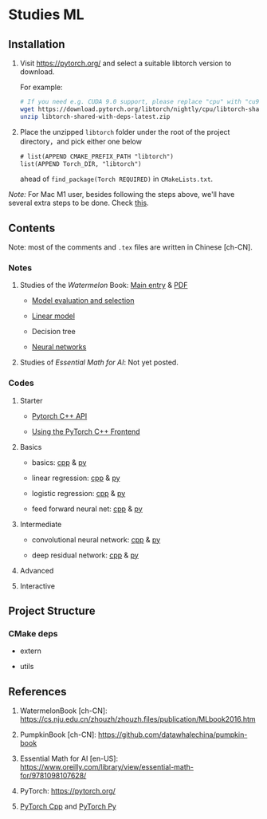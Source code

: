 # Studies ML

## Installation

1. Visit <https://pytorch.org/> and select a suitable libtorch version to download.

    For example:

    ```sh
    # If you need e.g. CUDA 9.0 support, please replace "cpu" with "cu90" in the URL below.
    wget https://download.pytorch.org/libtorch/nightly/cpu/libtorch-shared-with-deps-latest.zip
    unzip libtorch-shared-with-deps-latest.zip
    ```

1. Place the unzipped `libtorch` folder under the root of the project directory，and pick either one below

    ```txt
    # list(APPEND CMAKE_PREFIX_PATH "libtorch")
    list(APPEND Torch_DIR, "libtorch")
    ```

    ahead of `find_package(Torch REQUIRED)` in `CMakeLists.txt`.

*Note:* For Mac M1 user, besides following the steps above, we'll have several extra steps to be done. Check [this](./mac_m1_build.md).

## Contents

Note: most of the comments and `.tex` files are written in Chinese [ch-CN].

### Notes

1. Studies of the *Watermelon* Book: [Main entry](./studies-ml.tex) & [PDF](./out/studies-ml.pdf)

    - [Model evaluation and selection](./starter/model_evaluation_and_selection.tex)

    - [Linear model](./basics/linear_model.tex)

    - Decision tree

    - [Neural networks](./intermediate/neural_networks.tex)

1. Studies of *Essential Math for AI*: Not yet posted.

### Codes

1. Starter

    - [Pytorch C++ API](./starter/introduction.cpp)

    - [Using the PyTorch C++ Frontend](./starter/using_cpp_frontend.cpp)

1. Basics

    - basics: [cpp](./basics/basics.cpp) & [py](./basics/basics.py)

    - linear regression: [cpp](./basics/linear_regression.cpp) & [py](./basics/linear_regression.py)

    - logistic regression: [cpp](./basics//logistic_regression.cpp) & [py](./basics/logistic_regression.cpp)

    - feed forward neural net: [cpp](./basics/feed_forward_neural_network.cpp) & [py](./basics/feed_forward_neural_network.py)

1. Intermediate

    - convolutional neural network: [cpp](./intermediate/convolutional_neural_network/convolutional_neural_network.cpp) & [py](./intermediate/convolutional_neural_network/convolutional_neural_network.py)

    - deep residual network: [cpp](./intermediate/deep_residual_network/deep_residual_network.cpp) & [py](./intermediate/deep_residual_network/deep_residual_network.py)

1. Advanced

1. Interactive

## Project Structure

### CMake deps

- extern

- utils

## References

1. WatermelonBook [ch-CN]: <https://cs.nju.edu.cn/zhouzh/zhouzh.files/publication/MLbook2016.htm>

1. PumpkinBook [ch-CN]: <https://github.com/datawhalechina/pumpkin-book>

1. Essential Math for AI [en-US]: <https://www.oreilly.com/library/view/essential-math-for/9781098107628/>

1. PyTorch: <https://pytorch.org/>

1. [PyTorch Cpp](https://github.com/prabhuomkar/pytorch-cpp) and [PyTorch Py](https://github.com/yunjey/pytorch-tutorial)

